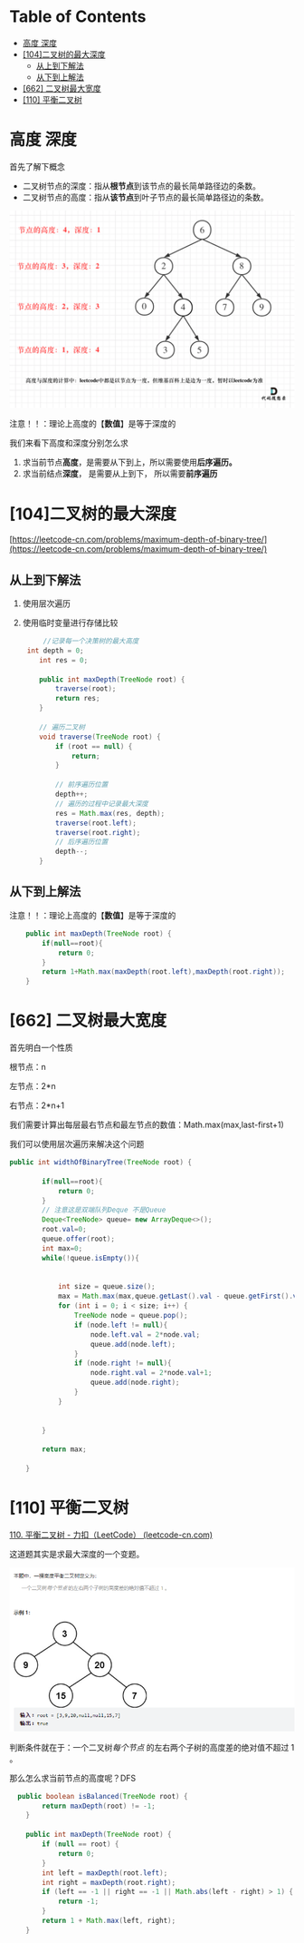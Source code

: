 # Table of Contents

* [高度 深度](#高度-深度)
* [[104]二叉树的最大深度](#104二叉树的最大深度)
  * [从上到下解法](#从上到下解法)
  * [从下到上解法](#从下到上解法)
* [[662] 二叉树最大宽度](#662-二叉树最大宽度)
* [[110] 平衡二叉树](#110-平衡二叉树)


# 高度 深度

首先了解下概念

- 二叉树节点的深度：指从**根节点**到该节点的最长简单路径边的条数。
- 二叉树节点的高度：指从**该节点**到叶子节点的最长简单路径边的条数。

![](.images/a07f7ea59b1547d5b5bed39a61abd22f.png)



注意！！：理论上高度的【**数值**】是等于深度的



我们来看下高度和深度分别怎么求



1. 求当前节点**高度**，是需要从下到上，所以需要使用**后序遍历。**
2. 求当前结点**深度**， 是需要从上到下， 所以需要**前序遍历** 





# [104]二叉树的最大深度 

[https://leetcode-cn.com/problems/maximum-depth-of-binary-tree/](https://leetcode-cn.com/problems/maximum-depth-of-binary-tree/)


## 从上到下解法

1. 使用层次遍历

2. 使用临时变量进行存储比较

   ```java
    	//记录每一个决策树的最大高度 
   	int depth = 0;
       int res = 0;
   
       public int maxDepth(TreeNode root) {
           traverse(root);
           return res;
       }
   
       // 遍历二叉树
       void traverse(TreeNode root) {
           if (root == null) {
               return;
           }
   
           // 前序遍历位置
           depth++;
           // 遍历的过程中记录最大深度
           res = Math.max(res, depth);
           traverse(root.left);
           traverse(root.right);
           // 后序遍历位置
           depth--;
       }
   ```

   

## 从下到上解法

注意！！：理论上高度的【**数值**】是等于深度的

```java
    public int maxDepth(TreeNode root) {
        if(null==root){
            return 0;
        }
        return 1+Math.max(maxDepth(root.left),maxDepth(root.right));
    }
```





# [662] 二叉树最大宽度

首先明白一个性质

根节点：n

左节点：2*n

右节点：2*n+1

我们需要计算出每层最右节点和最左节点的数值：Math.max(max,last-first+1)

我们可以使用层次遍历来解决这个问题

```java
public int widthOfBinaryTree(TreeNode root) {

        if(null==root){
            return 0;
        }
		// 注意这是双端队列Deque 不是Queue
        Deque<TreeNode> queue= new ArrayDeque<>();
        root.val=0;
        queue.offer(root);
        int max=0;
        while(!queue.isEmpty()){

        	
            int size = queue.size();
            max = Math.max(max,queue.getLast().val - queue.getFirst().val+1);
            for (int i = 0; i < size; i++) {
                TreeNode node = queue.pop();
                if (node.left != null){
                    node.left.val = 2*node.val;
                    queue.add(node.left);
                }
                if (node.right != null){
                    node.right.val = 2*node.val+1;
                    queue.add(node.right);
                }
            }


        }

        return max;

    }
```





# [110] 平衡二叉树

[110. 平衡二叉树 - 力扣（LeetCode） (leetcode-cn.com)](https://leetcode-cn.com/problems/balanced-binary-tree/)



这道题其实是求最大深度的一个变题。

![image-20220316092945850](.images/image-20220316092945850.png)


判断条件就在于：一个二叉树*每个节点* 的左右两个子树的高度差的绝对值不超过 1 。


那么怎么求当前节点的高度呢？DFS





```java
  public boolean isBalanced(TreeNode root) {
        return maxDepth(root) != -1;
    }

    public int maxDepth(TreeNode root) {
        if (null == root) {
            return 0;
        }
        int left = maxDepth(root.left);
        int right = maxDepth(root.right);
        if (left == -1 || right == -1 || Math.abs(left - right) > 1) {
            return -1;
        }
        return 1 + Math.max(left, right);
    }
```

